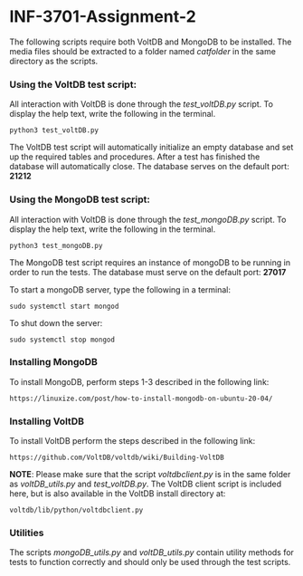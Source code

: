 # INF-3701-Assignment-2

The following scripts require both VoltDB and MongoDB to be installed. The media files should be extracted to a folder named *catfolder* in the same directory as the scripts.


### Using the VoltDB test script:
All interaction with VoltDB is done through the *test_voltDB.py* script. To display the help text, write the following in the terminal.
```
python3 test_voltDB.py
```
The VoltDB test script will automatically initialize an empty database and set up the required tables and procedures.
After a test has finished the database will automatically close.
The database serves on the default port: **21212**


### Using the MongoDB test script:
All interaction with VoltDB is done through the *test_mongoDB.py* script. To display the help text, write the following in the terminal.
```
python3 test_mongoDB.py
```
The MongoDB test script requires an instance of mongoDB to be running in order to run the tests.
The database must serve on the default port: **27017**

To start a mongoDB server, type the following in a terminal:
```
sudo systemctl start mongod
```
To shut down the server:
```
sudo systemctl stop mongod
```

### Installing MongoDB
To install MongoDB, perform steps 1-3 described in the following link:
```
https://linuxize.com/post/how-to-install-mongodb-on-ubuntu-20-04/
```

### Installing VoltDB
To install VoltDB perform the steps described in the following link:
```
https://github.com/VoltDB/voltdb/wiki/Building-VoltDB
```
**NOTE**: Please make sure that the script *voltdbclient.py* is in the same folder as *voltDB_utils.py* and *test_voltDB.py*. The VoltDB client script is included here, but is also available in the VoltDB install directory at:
```
voltdb/lib/python/voltdbclient.py
```


### Utilities
The scripts *mongoDB_utils.py* and *voltDB_utils.py* contain utility methods for tests to function correctly and should only be used through the test scripts.

